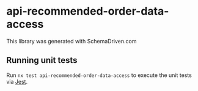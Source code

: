 
# api-recommended-order-data-access

This library was generated with SchemaDriven.com

## Running unit tests

Run `nx test api-recommended-order-data-access` to execute the unit tests via [Jest](https://jestjs.io).

